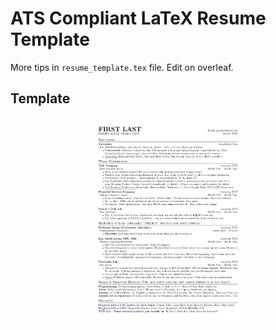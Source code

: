 # ATS Compliant LaTeX Resume Template

More tips in `resume_template.tex` file. Edit on overleaf.

## Template
<div align="center">
    <img src="./resume_template.png" alt="Resume Template" style="width:50%;">
</div>

